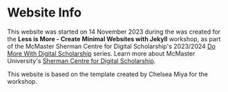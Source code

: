 # Website Info
This website was started on 14 November 2023 during the was created for the **Less is More - Create Minimal Websites with Jekyll** workshop, as part of the McMaster Sherman Centre for Digital Scholarship's 2023/2024 [Do More With Digital Scholarship](https://scds.ca/events/dmds/) series.  Learn more about McMaster University's [Sherman Centre for Digital Scholarship](https://scds.ca/).

This website is based on the template created by Chelsea Miya for the workshop.


